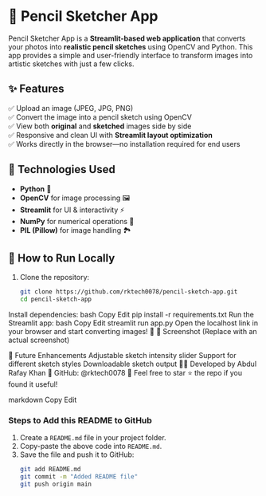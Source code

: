 # 🎨 Pencil Sketcher App  

Pencil Sketcher App is a **Streamlit-based web application** that converts your photos into **realistic pencil sketches** using OpenCV and Python. This app provides a simple and user-friendly interface to transform images into artistic sketches with just a few clicks.  

## ✨ Features  
✅ Upload an image (JPEG, JPG, PNG)  
✅ Convert the image into a pencil sketch using OpenCV  
✅ View both **original** and **sketched** images side by side  
✅ Responsive and clean UI with **Streamlit layout optimization**  
✅ Works directly in the browser—no installation required for end users  

## 🔧 Technologies Used  
- **Python** 🐍  
- **OpenCV** for image processing 🖼️  
- **Streamlit** for UI & interactivity ⚡  
- **NumPy** for numerical operations 🔢  
- **PIL (Pillow)** for image handling 🏞️  

## 🚀 How to Run Locally  
1. Clone the repository:  
   ```bash
   git clone https://github.com/rktech0078/pencil-sketch-app.git
   cd pencil-sketch-app
Install dependencies:
bash
Copy
Edit
pip install -r requirements.txt
Run the Streamlit app:
bash
Copy
Edit
streamlit run app.py
Open the localhost link in your browser and start converting images! 🎉
📸 Screenshot
(Replace with an actual screenshot)

🎯 Future Enhancements
Adjustable sketch intensity slider
Support for different sketch styles
Downloadable sketch output
👨‍💻 Developed by Abdul Rafay Khan
📌 GitHub: @rktech0078
🌟 Feel free to star ⭐ the repo if you found it useful!

markdown
Copy
Edit

### **Steps to Add this README to GitHub**  
1. Create a `README.md` file in your project folder.  
2. Copy-paste the above code into `README.md`.  
3. Save the file and push it to GitHub:  
   ```bash
   git add README.md
   git commit -m "Added README file"
   git push origin main